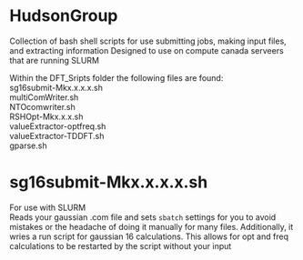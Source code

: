 # HudsonGroup
Collection of bash shell scripts for use submitting jobs, making input files, and extracting information
Designed to use on compute canada serveers that are running SLURM

Within the DFT_Sripts folder the following files are found:  
sg16submit-Mkx.x.x.x.sh  
multiComWriter.sh  
NTOcomwriter.sh  
RSHOpt-Mkx.x.x.sh  
valueExtractor-optfreq.sh  
valueExtractor-TDDFT.sh  
gparse.sh  

# sg16submit-Mkx.x.x.x.sh
For use with SLURM  
Reads your gaussian .com file and sets `sbatch` settings for you to avoid mistakes or the headache of doing it manually for many files. 
Additionally, it wries a run script for gaussian 16 calculations. This allows for opt and freq calculations to be restarted by the script without your input
